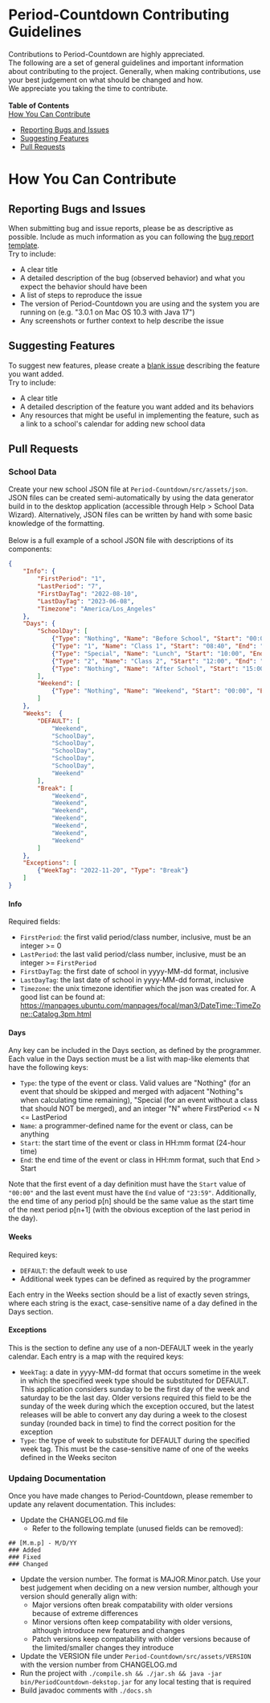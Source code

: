 # Period-Countdown Contributing Guidelines
Contributions to Period-Countdown are highly appreciated. \
The following are a set of general guidelines and important information about contributing to the
project. Generally, when making contributions, use your best judgement on what should be changed
and how. \
We appreciate you taking the time to contribute. \
\
**Table of Contents** \
[How You Can Contribute](#how-you-can-contribute)
* [Reporting Bugs and Issues](#reporting-bugs-and-issues)
* [Suggesting Features](#suggesting-features)
* [Pull Requests](#pull-requests)


# How You Can Contribute

## Reporting Bugs and Issues
When submitting bug and issue reports, please be as descriptive as possible. Include as much
information as you can following the [bug report template](https://github.com/JonathanUhler/Period-Countdown/issues/new?assignees=&labels=bug&template=bug-report.md&title=%5BBug%5D+). \
Try to include:
* A clear title
* A detailed description of the bug (observed behavior) and what you expect the behavior should
  have been
* A list of steps to reproduce the issue
* The version of Period-Countdown you are using and the system you are running on (e.g. "3.0.1 on 
  Mac OS 10.3 with Java 17")
* Any screenshots or further context to help describe the issue

## Suggesting Features
To suggest new features, please create a
[blank issue](https://github.com/JonathanUhler/Period-Countdown/issues/new) describing the feature
you want added. \
Try to include:
* A clear title
* A detailed description of the feature you want added and its behaviors
* Any resources that might be useful in implementing the feature, such as a link to a school's
  calendar for adding new school data

## Pull Requests
### School Data
Create your new school JSON file at `Period-Countdown/src/assets/json`. JSON files can be created
semi-automatically by using the data generator build in to the desktop application (accessible
through Help > School Data Wizard). Alternatively, JSON files can be written by hand with some
basic knowledge of the formatting. \
\
Below is a full example of a school JSON file with descriptions of its components:
```json
{
    "Info": {
        "FirstPeriod": "1",
        "LastPeriod": "7",
        "FirstDayTag": "2022-08-10",
        "LastDayTag": "2023-06-08",
        "Timezone": "America/Los_Angeles"
    },
    "Days": {
        "SchoolDay": [
            {"Type": "Nothing", "Name": "Before School", "Start": "00:00", "End": "08:40"},
            {"Type": "1", "Name": "Class 1", "Start": "08:40", "End": "10:00"},
            {"Type": "Special", "Name": "Lunch", "Start": "10:00", "End": "12:00"},
            {"Type": "2", "Name": "Class 2", "Start": "12:00", "End": "15:00"},
            {"Type": "Nothing", "Name": "After School", "Start": "15:00", "End": "23:59"}
        ],
        "Weekend": [
            {"Type": "Nothing", "Name": "Weekend", "Start": "00:00", "End": "23:59"}
        ]
    },
    "Weeks":  {
        "DEFAULT": [
            "Weekend",
            "SchoolDay",
            "SchoolDay",
            "SchoolDay",
            "SchoolDay",
            "SchoolDay",
            "Weekend"
        ],
        "Break": [
            "Weekend",
            "Weekend",
            "Weekend",
            "Weekend",
            "Weekend",
            "Weekend",
            "Weekend"
        ]
    },
    "Exceptions": [
        {"WeekTag": "2022-11-20", "Type": "Break"}
    ]
}
```

#### Info
Required fields:
* `FirstPeriod`: the first valid period/class number, inclusive, must be an integer >= 0
* `LastPeriod`: the last valid period/class number, inclusive, must be an integer >= `FirstPeriod`
* `FirstDayTag`: the first date of school in yyyy-MM-dd format, inclusive
* `LastDayTag`: the last date of school in yyyy-MM-dd format, inclusive
* `Timezone`: the unix timezone identifier which the json was created for. A good list can be found
  at: https://manpages.ubuntu.com/manpages/focal/man3/DateTime::TimeZone::Catalog.3pm.html

#### Days
Any key can be included in the Days section, as defined by the programmer. Each value in the Days
section must be a list with map-like elements that have the following keys:
* `Type`: the type of the event or class. Valid values are "Nothing" (for an event that should be
  skipped and merged with adjacent "Nothing"s when calculating time remaining), "Special (for an
  event without a class that should NOT be merged), and an integer "N" where
  FirstPeriod <= N <= LastPeriod
* `Name`: a programmer-defined name for the event or class, can be anything
* `Start`: the start time of the event or class in HH:mm format (24-hour time)
* `End`: the end time of the event or class in HH:mm format, such that End > Start

Note that the first event of a day definition must have the `Start` value of `"00:00"` and the
last event must have the `End` value of `"23:59"`. Additionally, the end time of any period p[n]
should be the same value as the start time of the next period p[n+1] (with the obvious exception
of the last period in the day).

#### Weeks
Required keys:
* `DEFAULT`: the default week to use
* Additional week types can be defined as required by the programmer

Each entry in the Weeks section should be a list of exactly seven strings, where each string is
the exact, case-sensitive name of a day defined in the Days section.

#### Exceptions
This is the section to define any use of a non-DEFAULT week in the yearly calendar. Each
entry is a map with the required keys:
* `WeekTag`: a date in yyyy-MM-dd format that occurs sometime in the week in which the specified
  week type should be substituted for DEFAULT. This application considers sunday to be the first
  day of the week and saturday to be the last day. Older versions required this field to be
  the sunday of the week during which the exception occured, but the latest releases will be able
  to convert any day during a week to the closest sunday (rounded back in time) to find the
  correct position for the exception
* `Type`: the type of week to substitute for DEFAULT during the specified week tag. This must be
  the case-sensitive name of one of the weeks defined in the Weeks seciton

### Updaing Documentation
Once you have made changes to Period-Countdown, please remember to update any relavent
documentation. This includes:
* Update the CHANGELOG.md file
  * Refer to the following template (unused fields can be removed):
```
## [M.m.p] - M/D/YY
### Added
### Fixed
### Changed
```
* Update the version number. The format is MAJOR.Minor.patch. Use your best judgement when
  deciding on a new version number, although your version should generally align with:
  * Major versions often break compatability with older versions because of extreme differences
  * Minor versions often keep compatability with older versions, although introduce new features
    and changes
  * Patch versions keep compatability with older versions because of the limited/smaller changes
	they introduce
* Update the VERSION file under `Period-Countdown/src/assets/VERSION` with the version number
  from CHANGELOG.md
* Run the project with `./compile.sh && ./jar.sh && java -jar bin/PeriodCountdown-dekstop.jar` for
  any local testing that is required
* Build javadoc comments with `./docs.sh`
